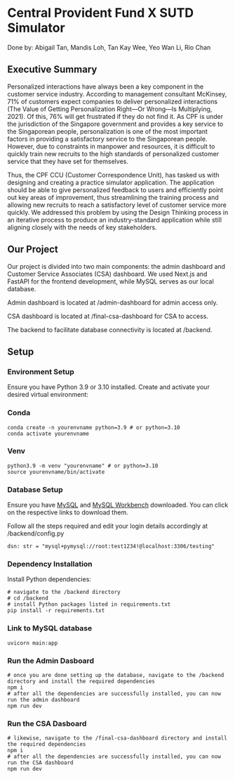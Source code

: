 # Central Provident Fund X SUTD  Simulator    
Done by: Abigail Tan, Mandis Loh, Tan Kay Wee, Yeo Wan Li, Rio Chan     

## Executive Summary     
Personalized interactions have always been a key component in the customer service industry. According to management consultant McKinsey, 71% of customers expect companies to deliver personalized interactions (The Value of Getting Personalization Right—Or Wrong—Is Multiplying, 2021). Of this, 76% will get frustrated if they do not find it. As CPF is under the jurisdiction of the Singapore government and provides a key service to the Singaporean people, personalization is one of the most important factors in providing a satisfactory service to the Singaporean people. However, due to constraints in manpower and resources, it is difficult to quickly train new recruits to the high standards of personalized customer service that they have set for themselves.

Thus, the CPF CCU (Customer Correspondence Unit), has tasked us with designing and creating a practice simulator application. The application should be able to give personalized feedback to users and efficiently point out key areas of improvement, thus streamlining the training process and allowing new recruits to reach a satisfactory level of customer service more quickly. We addressed this problem by using the Design Thinking process in an iterative process to produce an industry-standard application while still aligning closely with the needs of key stakeholders.

## Our Project
Our project is divided into two main components: the admin dashboard and Customer Service Associates (CSA) dashboard. We used Next.js and FastAPI for the frontend development, while MySQL serves as our local database.

Admin dashboard is located at /admin-dashboard for admin access only.

CSA dashboard is located at /final-csa-dashboard for CSA to access.

The backend to facilitate database connectivity is located at /backend.

## Setup
### Environment Setup

Ensure you have Python 3.9 or 3.10 installed. Create and activate your desired virtual environment:

### Conda
```
conda create -n yourenvname python=3.9 # or python=3.10
conda activate yourenvname
```

### Venv
```
python3.9 -m venv "yourenvname" # or python=3.10
source yourenvname/bin/activate
```

### Database Setup
Ensure you have [MySQL](https://dev.mysql.com/downloads/installer/) and [MySQL Workbench](https://dev.mysql.com/downloads/workbench/) downloaded. You can click on the respective links to download them.

Follow all the steps required and edit your login details accordingly at /backend/config.py
```
dsn: str = "mysql+pymysql://root:test1234!@localhost:3306/testing"
```

### Dependency Installation
Install Python dependencies:
```
# navigate to the /backend directory
# cd /backend
# install Python packages listed in requirements.txt
pip install -r requirements.txt
```

### Link to MySQL database
```
uvicorn main:app
```

### Run the Admin Dasboard
```
# once you are done setting up the database, navigate to the /backend directory and install the required dependencies
npm i
# after all the dependencies are successfully installed, you can now run the admin dashboard
npm run dev
```

### Run the CSA Dasboard
```
# likewise, navigate to the /final-csa-dashboard directory and install the required dependencies
npm i
# after all the dependencies are successfully installed, you can now run the CSA dashboard
npm run dev
```